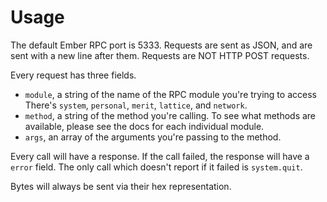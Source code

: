 # Usage

The default Ember RPC port is 5333. Requests are sent as JSON, and are sent with a new line after them. Requests are NOT HTTP POST requests.

Every request has three fields.
- `module`, a string of the name of the RPC module you're trying to access There's `system`, `personal`, `merit`, `lattice`, and `network`.
- `method`, a string of the method you're calling. To see what methods are available, please see the docs for each individual module.
- `args`, an array of the arguments you're passing to the method.

Every call will have a response. If the call failed, the response will have a `error` field. The only call which doesn't report if it failed is `system.quit`.

Bytes will always be sent via their hex representation.
